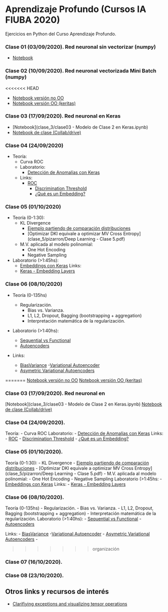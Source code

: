 # Aprendizaje Profundo (Cursos IA FIUBA 2020)

Ejercicios en Python del Curso Aprendizaje Profundo.

### Clase 01 (03/09/2020). Red neuronal sin vectorizar (numpy)

- [Notebook](clase_1/clase01.ipynb)

### Clase 02 (10/09/2020). Red neuronal vectorizada Mini Batch (numpy)

<<<<<<< HEAD
- [Notebook versión no OO](clase_2/clase02.ipynb)
- [Notebook versión OO (keritas)](clase_2/clase02-keritas.ipynb)

### Clase 03 (17/09/2020). Red neuronal en Keras

- [Notebook](clase_3/clase03 - Modelo de Clase 2 en Keras.ipynb)
- [Notebook de clase (Collab/drive)](clase_3/01_Introducción_a_clasificación_con_Keras.ipynb)

### Clase 04 (24/09/2020)

- Teoría:
     - Curva ROC
   - Laboratorio:
     - [Detección de Anomalías con Keras](https://colab.research.google.com/drive/1KqFJQ1sYAdUwdO6X2QRaU9pwqkqz8p0D?usp=sharing)
   - Links:
      - [ROC](https://en.wikipedia.org/wiki/Receiver_operating_characteristic)
          - [Discrimination Threshold](https://www.scikit-yb.org/en/latest/api/classifier/threshold.html#discrimination-threshold)
          - [¿Qué es un Embedding?](https://www.youtube.com/watch?v=RkYuH_K7Fx4)

### Clase 05 (01/10/2020)

- Teoría (0-1:30):
     - KL Divergence 
          - [Ejemplo partiendo de comparación distribuciones](clase_5/Deep_Learning_Clase_5.ipynb)
          - [Optimizar DKl equivale a optimizar MV Cross Entropy](clase_5/pizarron/Deep Learning - Clase 5.pdf)
  - M.V. aplicada al modelo polinomial:
    - One Hot Encoding
    - Negative Sampling
- Laboratorio (>1:45hs):
    - [Embeddings con Keras](https://colab.research.google.com/drive/1RFnCHmbbZne40qBHVZp9t9-oo9qCE25s?usp=sharing)
    Links:
    - [Keras - Embedding Layers](https://www.kaggle.com/colinmorris/embedding-layers)

### Clase 06  (08/10/2020)

- Teoría (0-135hs)
     - Regularización. 
          - Bias vs. Varianza.
          - L1, L2, Dropout, Bagging (bootstrapping + aggregation)
          - Interpretación matemática de la regularización.
- Laboratorio (>1:40hs):
  - [Sequential vs Functional]()
  - [Autoencoders](clase_6/Autoencoders_con_Keras.ipynb)
- Links:

     - [BiasVariance](http://scott.fortmann-roe.com/docs/BiasVariance.html)
          -[Variational Autoencoder](https://www.siarez.com/projects/variational-autoencoder)
     - [Asymetric Variational Autoencoders](https://arxiv.org/pdf/1711.08352.pdf)

=======
[Notebook versión no OO](clase_2/clase02.ipynb)
[Notebook versión OO (keritas)](clase_2/clase02-keritas.ipynb)

### Clase 03 (17/09/2020). Red neuronal en 

[Notebook](clase_3/clase03 - Modelo de Clase 2 en Keras.ipynb)
[Notebook de clase (Collab/drive)](clase_3/01_Introducción_a_clasificación_con_Keras.ipynb)

### Clase 04 (24/09/2020).

Teoría:
    - Curva ROC
Laboratorio:
    - [Detección de Anomalías con Keras](https://colab.research.google.com/drive/1KqFJQ1sYAdUwdO6X2QRaU9pwqkqz8p0D?usp=sharing)
Links:
    - [ROC](https://en.wikipedia.org/wiki/Receiver_operating_characteristic)
    - [Discrimination Threshold](https://www.scikit-yb.org/en/latest/api/classifier/threshold.html#discrimination-threshold)
    - [¿Qué es un Embedding?](https://www.youtube.com/watch?v=RkYuH_K7Fx4)

### Clase 05 (01/10/2020).

Teoría (0-1:30):
    - KL Divergence 
        - [Ejemplo partiendo de comparación distribuciones](clase_5/Deep_Learning_Clase_5.ipynb)
        - [Optimizar DKl equivale a optimizar MV Cross Entropy](clase_5/pizarron/Deep Learning - Clase 5.pdf)
    - M.V. aplicada al modelo polinomial:
        - One Hot Encoding
        - Negative Sampling
Laboratorio (>1:45hs:
    - [Embeddings con Keras](https://colab.research.google.com/drive/1RFnCHmbbZne40qBHVZp9t9-oo9qCE25s?usp=sharing)
Links:
    - [Keras - Embedding Layers](https://www.kaggle.com/colinmorris/embedding-layers)

### Clase 06  (08/10/2020).

Teoría (0-135hs)
    - Regularización. 
    - Bias vs. Varianza.
    - L1, L2, Dropout, Bagging (bootstrapping + aggregation)
    - Interpretación matemática de la regularización.
Laboratorio (>1:40hs):
    - [Sequential vs Functional]()
    - [Autoencoders](clase_6/Autoencoders_con_Keras.ipynb)
        
Links:
    - [BiasVariance](http://scott.fortmann-roe.com/docs/BiasVariance.html)
    -[Variational Autoencoder](https://www.siarez.com/projects/variational-autoencoder)
    - [Asymetric Variational Autoencoders](https://arxiv.org/pdf/1711.08352.pdf)
    - 
>>>>>>> organización
### Clase 07 (16/10/2020).

### Clase 08 (23/10/2020).

## Otros links y recursos de interés

- [Clarifiying exceptions and visualizing tensor operations](https://explained.ai/tensor-sensor/index.html)